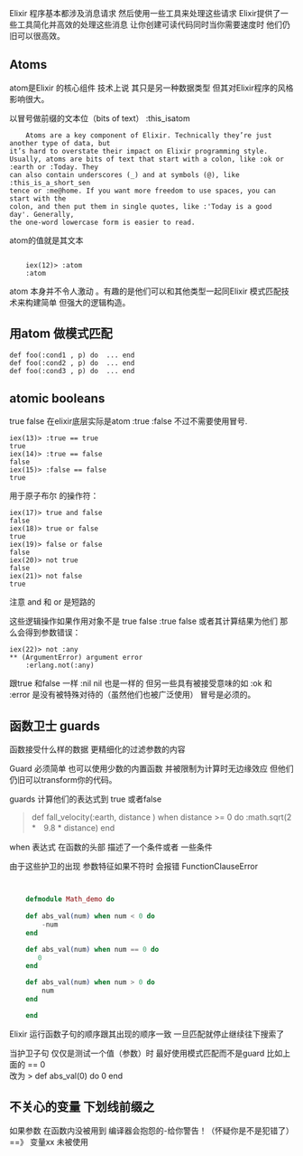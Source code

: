 Elixir  程序基本都涉及消息请求 然后使用一些工具来处理这些请求 Elixir提供了一些工具简化并高效的处理这些消息 让你创建可读代码同时当你需要速度时
他们仍旧可以很高效。


## Atoms

atom是Elixir 的核心组件 技术上说 其只是另一种数据类型  但其对Elixir程序的风格影响很大。

以冒号做前缀的文本位（bits of text）
:this_isatom

>
        Atoms are a key component of Elixir. Technically they’re just another type of data, but
    it’s hard to overstate their impact on Elixir programming style.
    Usually, atoms are bits of text that start with a colon, like :ok or :earth or :Today. They
    can also contain underscores (_) and at symbols (@), like :this_is_a_short_sen
    tence or :me@home. If you want more freedom to use spaces, you can start with the
    colon, and then put them in single quotes, like :'Today is a good day'. Generally,
    the one-word lowercase form is easier to read.

atom的值就是其文本

~~~

    iex(12)> :atom                                                                                                                               
    :atom

~~~
atom 本身并不令人激动 。有趣的是他们可以和其他类型一起同Elixir 模式匹配技术来构建简单 但强大的逻辑构造。

## 用atom 做模式匹配

>
    def foo(:cond1 , p) do  ... end
    def foo(:cond2 , p) do  ... end
    def foo(:cond3 , p) do  ... end



## atomic booleans
true false 在elixir底层实际是atom :true :false  不过不需要使用冒号.
>
    iex(13)> :true == true                                                                                                              
    true                                                                                                                                
    iex(14)> :true == false                                                                                                             
    false                                                                                                                               
    iex(15)> :false == false                                                                                                            
    true

用于原子布尔 的操作符：
>
    iex(17)> true and false                                                                                                             
    false                                                                                                                               
    iex(18)> true or false                                                                                                              
    true                                                                                                                                
    iex(19)> false or false                                                                                                             
    false                                                                                                                               
    iex(20)> not true                                                                                                                   
    false                                                                                                                               
    iex(21)> not false                                                                                                                  
    true                  

注意 and 和 or 是短路的

这些逻辑操作如果作用对象不是 true false :true false 或者其计算结果为他们 那么会得到参数错误：
>
    iex(22)> not :any                                                                                                                   
    ** (ArgumentError) argument error                                                                                                   
        :erlang.not(:any)     

跟true 和false 一样  :nil nil 也是一样的
但另一些具有被接受意味的如 :ok 和 :error 是没有被特殊对待的（虽然他们也被广泛使用） 冒号是必须的。       

## 函数卫士 **guards**

函数接受什么样的数据 更精细化的过滤参数的内容 

Guard 必须简单 也可以使用少数的内置函数 并被限制为计算时无边缘效应 但他们仍旧可以transform你的代码。

guards 计算他们的表达式到 true 或者false 

>  def fall_velocity(:earth, distance ) when distance >= 0 do :math.sqrt(2 *　9.8 * distance)  end

when 表达式 在函数的头部 描述了一个条件或者 一些条件

由于这些护卫的出现 参数特征如果不符时 会报错 FunctionClauseError 

~~~Elixir


    defmodule Math_demo do
    
    def abs_val(num) when num < 0 do
        -num
    end

    def abs_val(num) when num == 0 do
       0
    end

    def abs_val(num) when num > 0 do
        num 
    end

    end
~~~

Elixir 运行函数子句的顺序跟其出现的顺序一致 一旦匹配就停止继续往下搜索了

当护卫子句 仅仅是测试一个值（参数）时 最好使用模式匹配而不是guard
比如上面的 == 0  
改为  >  def abs_val(0) do  0 end

## 不关心的变量 下划线前缀之
如果参数 在函数内没被用到 编译器会抱怨的-给你警告！（怀疑你是不是犯错了）==》 变量xx 未被使用